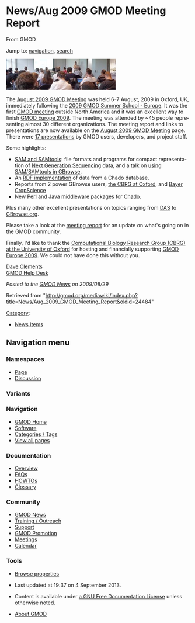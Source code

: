 <div id="mw-page-base" class="noprint">

</div>

<div id="mw-head-base" class="noprint">

</div>

<div id="content" class="mw-body" role="main">

<span id="top"></span>

<div id="mw-js-message" style="display:none;">

</div>



# <span dir="auto">News/Aug 2009 GMOD Meeting Report</span>

<div id="bodyContent">

<div id="siteSub">

From GMOD

</div>

<div id="contentSub">

</div>

<div id="jump-to-nav" class="mw-jump">

Jump to: [navigation](#mw-navigation), [search](#p-search)

</div>

<div id="mw-content-text" class="mw-content-ltr" lang="en" dir="ltr">

<div class="floatright">

[<img src="../../mediawiki/images/c/c8/Aug2009MeetingPhoto.JPG"
width="300" height="85" alt="August 2009 GMOD Meeting" />](../August_2009_GMOD_Meeting "August 2009 GMOD Meeting")

</div>

The [August 2009 GMOD
Meeting](../August_2009_GMOD_Meeting "August 2009 GMOD Meeting") was
held 6-7 August, 2009 in Oxford, UK, immediately following the [2009
GMOD Summer School -
Europe](../2009_GMOD_Summer_School_-_Europe "2009 GMOD Summer School - Europe").
It was the first [GMOD meeting](../Meetings "Meetings") outside North
America and it was an excellent way to finish [GMOD Europe
2009](../GMOD_Europe_2009 "GMOD Europe 2009"). The meeting was attended
by ~45 people representing almost 30 different organizations. The
meeting report and links to presentations are now available on the
[August 2009 GMOD
Meeting](../August_2009_GMOD_Meeting "August 2009 GMOD Meeting") page.
There were [17
presentations](../August_2009_GMOD_Meeting#Presentations "August 2009 GMOD Meeting")
by GMOD users, developers, and project staff.

Some highlights:

- [SAM and
  SAMtools](../August_2009_GMOD_Meeting#Quest_for_Standard:_Sequence_alignment.2Fmap_format_.28SAM.29_and_SAMtools "August 2009 GMOD Meeting"):
  file formats and programs for compact representation of [Next
  Generation
  Sequencing](../Next_Generation_Sequencing "Next Generation Sequencing")
  data, and a talk on [using SAM/SAMtools in
  GBrowse](../August_2009_GMOD_Meeting#Visualising_NGS_Data_in_GBrowse_2 "August 2009 GMOD Meeting").
- An [RDF
  implementation](../August_2009_GMOD_Meeting#Linked_Data_for_GMOD_Databases "August 2009 GMOD Meeting")
  of data from a Chado database.
- Reports from 2 power GBrowse users, [the CBRG at
  Oxford](../August_2009_GMOD_Meeting#GMOD_in_the_Trenches "August 2009 GMOD Meeting"),
  and [Bayer
  CropScience](../August_2009_GMOD_Meeting#GBrowse:_Lessons_Learned_and_Statement_of_Interest "August 2009 GMOD Meeting")
- New
  [Perl](../August_2009_GMOD_Meeting#A_DBIx_Class_layer_for_Chado "August 2009 GMOD Meeting")
  and
  [Java](../August_2009_GMOD_Meeting#GMOD_Biological_Object_Layer "August 2009 GMOD Meeting")
  [middleware](../Category:Middleware "Category:Middleware") packages
  for <a href="../Chado" class="mw-redirect" title="Chado">Chado</a>.

Plus many other excellent presentations on topics ranging from
[DAS](../August_2009_GMOD_Meeting#DAS_update "August 2009 GMOD Meeting")
to
[GBrowse.org](../August_2009_GMOD_Meeting#GBrowse.org "August 2009 GMOD Meeting").

Please take a look at the [meeting
report](../August_2009_GMOD_Meeting "August 2009 GMOD Meeting") for an
update on what's going on in the GMOD community.

Finally, I'd like to thank the
<a href="http://www.molbiol.ox.ac.uk/" class="external text"
rel="nofollow">Computational Biology Research Group (CBRG) at the
University of Oxford</a> for hosting and financially supporting [GMOD
Europe 2009](../GMOD_Europe_2009 "GMOD Europe 2009"). We could not have
done this without you.

[Dave Clements](../User:Clements "User:Clements")  
[GMOD Help Desk](../GMOD_Help_Desk "GMOD Help Desk")

  

<div class="newsfooter">

*Posted to the [GMOD News](../GMOD_News "GMOD News") on 2009/08/29*

</div>

</div>

<div class="printfooter">

Retrieved from
"<http://gmod.org/mediawiki/index.php?title=News/Aug_2009_GMOD_Meeting_Report&oldid=24484>"

</div>

<div id="catlinks" class="catlinks">

<div id="mw-normal-catlinks" class="mw-normal-catlinks">

[Category](../Special:Categories "Special:Categories"):

- [News Items](../Category:News_Items "Category:News Items")

</div>

</div>

<div class="visualClear">

</div>

</div>

</div>

<div id="mw-navigation">

## Navigation menu

<div id="mw-head">



<div id="left-navigation">

<div id="p-namespaces" class="vectorTabs" role="navigation"
aria-labelledby="p-namespaces-label">

### Namespaces

- <span id="ca-nstab-main"><a href="Aug_2009_GMOD_Meeting_Report" accesskey="c"
  title="View the content page [c]">Page</a></span>
- <span id="ca-talk"><a
  href="http://gmod.org/mediawiki/index.php?title=Talk:News/Aug_2009_GMOD_Meeting_Report&amp;action=edit&amp;redlink=1"
  accesskey="t"
  title="Discussion about the content page [t]">Discussion</a></span>

</div>

<div id="p-variants" class="vectorMenu emptyPortlet" role="navigation"
aria-labelledby="p-variants-label">

### 

### Variants[](#)

<div class="menu">

</div>

</div>

</div>





</div>

</div>

</div>

<div id="mw-panel">

<div id="p-logo" role="banner">

<a href="../Main_Page"
style="background-image: url(../../images/GMOD-cogs.png);"
title="Visit the main page"></a>

</div>

<div id="p-Navigation" class="portal" role="navigation"
aria-labelledby="p-Navigation-label">

### Navigation

<div class="body">

- <span id="n-GMOD-Home">[GMOD Home](../Main_Page)</span>
- <span id="n-Software">[Software](../GMOD_Components)</span>
- <span id="n-Categories-.2F-Tags">[Categories /
  Tags](../Categories)</span>
- <span id="n-View-all-pages">[View all
  pages](../Special:AllPages)</span>

</div>

</div>

<div id="p-Documentation" class="portal" role="navigation"
aria-labelledby="p-Documentation-label">

### Documentation

<div class="body">

- <span id="n-Overview">[Overview](../Overview)</span>
- <span id="n-FAQs">[FAQs](../Category:FAQ)</span>
- <span id="n-HOWTOs">[HOWTOs](../Category:HOWTO)</span>
- <span id="n-Glossary">[Glossary](../Glossary)</span>

</div>

</div>

<div id="p-Community" class="portal" role="navigation"
aria-labelledby="p-Community-label">

### Community

<div class="body">

- <span id="n-GMOD-News">[GMOD News](../GMOD_News)</span>
- <span id="n-Training-.2F-Outreach">[Training /
  Outreach](../Training_and_Outreach)</span>
- <span id="n-Support">[Support](../Support)</span>
- <span id="n-GMOD-Promotion">[GMOD Promotion](../GMOD_Promotion)</span>
- <span id="n-Meetings">[Meetings](../Meetings)</span>
- <span id="n-Calendar">[Calendar](../Calendar)</span>

</div>

</div>

<div id="p-tb" class="portal" role="navigation"
aria-labelledby="p-tb-label">

### Tools

<div class="body">


- <span id="t-smwbrowselink"><a href="../Special:Browse/News-2FAug_2009_GMOD_Meeting_Report"
  rel="smw-browse">Browse properties</a></span>


</div>

</div>

</div>

</div>

<div id="footer" role="contentinfo">

- <span id="footer-info-lastmod">Last updated at 19:37 on 4 September
  2013.</span>
<!-- - <span id="footer-info-viewcount">9,311 page views.</span> -->
- <span id="footer-info-copyright">Content is available under
  <a href="http://www.gnu.org/licenses/fdl-1.3.html" class="external"
  rel="nofollow">a GNU Free Documentation License</a> unless otherwise
  noted.</span>

<!-- -->

- <span id="footer-places-about">[About
  GMOD](../GMOD:About "GMOD:About")</span>

<!-- -->






</div>
